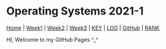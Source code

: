 # Operating Systems 2021-1
[Home](index) |
[Week1](W01) |
[Week2](W02) |
[Week3](W03) |
[KEY](TXT/mypubkey.txt) |
[LOG](TXT/mylog.txt) |
[GitHub](https://github.com/IlmaMannix/os211) |
[RANK](TXT/myrank.txt)

HI, Welcome to my GitHub Pages ^_^

